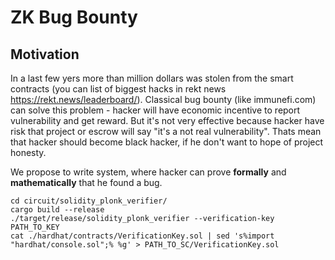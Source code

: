 # ZK Bug Bounty

## Motivation

In a last few yers more than million dollars was stolen from the smart contracts (you can list of biggest hacks in rekt news https://rekt.news/leaderboard/). Classical bug bounty (like immunefi.com) can solve this problem -  hacker will have economic incentive to report vulnerability and get reward. But it's not very effective because hacker have risk that project or escrow will say "it's a not real vulnerability". Thats mean that hacker should become black hacker, if he don't want to hope of project honesty.

We propose to write system, where hacker can prove **formally** and **mathematically** that he found a bug.

```
cd circuit/solidity_plonk_verifier/
cargo build --release
./target/release/solidity_plonk_verifier --verification-key PATH_TO_KEY
cat ./hardhat/contracts/VerificationKey.sol | sed 's%import "hardhat/console.sol";% %g' > PATH_TO_SC/VerificationKey.sol
```
